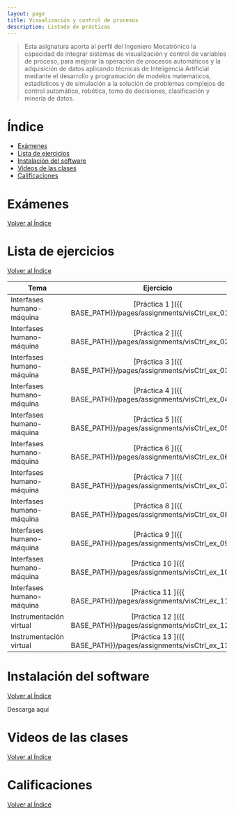 ```yaml
---
layout: page
title: Visualización y control de procesos
description: Listado de prácticas
---
```

> Esta asignatura aporta al perfil del Ingeniero Mecatrónico la capacidad de integrar sistemas de visualización y control de variables de proceso, para mejorar la operación de procesos automáticos y la adquisición de datos aplicando técnicas de Inteligencia Artificial mediante el desarrollo y programación de modelos matemáticos, estadísticos y de simulación a la solución de problemas complejos de control automático, robótica, toma de decisiones, clasificación y minería de datos.

# Índice
- [Exámenes](#exámenes)
- [Lista de ejercicios](#lista-de-ejercicios)
- [Instalación del software](#instalación-del-software)
- [Videos de las clases](#videos-de-las-clases)
- [Calificaciones](#calificaciones)

# Exámenes
[Volver al Índice](#índice)


# Lista de ejercicios
[Volver al Índice](#índice)

|Tema                         |Ejercicio       |
|-----------------------------|:--------------:|
|Interfases humano-máquina    |[Práctica 1    ]({{ BASE_PATH}}/pages/assignments/visCtrl_ex_01.pdf)|
|Interfases humano-máquina    |[Práctica 2    ]({{ BASE_PATH}}/pages/assignments/visCtrl_ex_02.pdf)|
|Interfases humano-máquina    |[Práctica 3    ]({{ BASE_PATH}}/pages/assignments/visCtrl_ex_03.pdf)|
|Interfases humano-máquina    |[Práctica 4    ]({{ BASE_PATH}}/pages/assignments/visCtrl_ex_04.pdf)|
|Interfases humano-máquina    |[Práctica 5    ]({{ BASE_PATH}}/pages/assignments/visCtrl_ex_05.pdf)|
|Interfases humano-máquina    |[Práctica 6    ]({{ BASE_PATH}}/pages/assignments/visCtrl_ex_06.pdf)|
|Interfases humano-máquina    |[Práctica 7    ]({{ BASE_PATH}}/pages/assignments/visCtrl_ex_07.pdf)|
|Interfases humano-máquina    |[Práctica 8    ]({{ BASE_PATH}}/pages/assignments/visCtrl_ex_08.pdf)|
|Interfases humano-máquina    |[Práctica 9    ]({{ BASE_PATH}}/pages/assignments/visCtrl_ex_09.pdf)|
|Interfases humano-máquina    |[Práctica 10   ]({{ BASE_PATH}}/pages/assignments/visCtrl_ex_10.pdf)|
|Interfases humano-máquina    |[Práctica 11   ]({{ BASE_PATH}}/pages/assignments/visCtrl_ex_11.pdf)|
|Instrumentación virtual      |[Práctica 12   ]({{ BASE_PATH}}/pages/assignments/visCtrl_ex_12.pdf)|
|Instrumentación virtual      |[Práctica 13   ]({{ BASE_PATH}}/pages/assignments/visCtrl_ex_13.pdf)|



# Instalación del software
[Volver al Índice](#índice)

Descarga aquí

# Videos de las clases
[Volver al Índice](#índice)

# Calificaciones
[Volver al Índice](#índice)


<!-- Note: this is how to write a comment in HTML. Everything in here won't show up on your webpage.-->

<!--
To increase the size of the title, use fewer # in front of the paper title.
To decrease the size of the title, use more #. 
To remove the italics, remove the * before and after the description
To remove the underline from the title, remove the <u> tags (<u> and </u>)
-->
